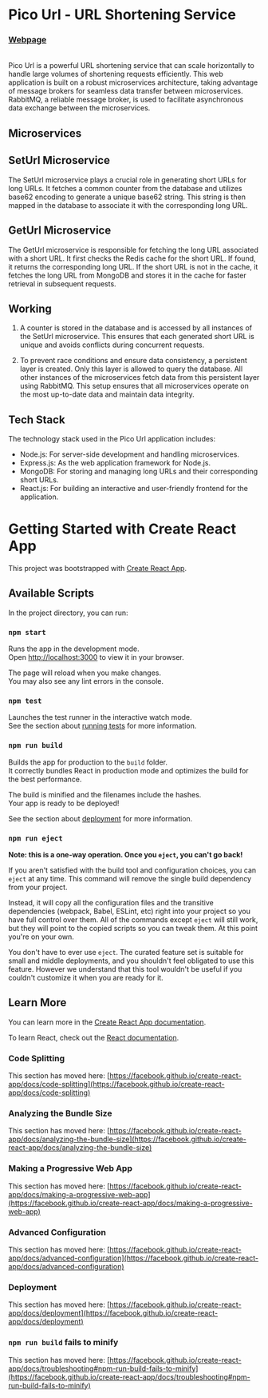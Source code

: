 # Pico Url - URL Shortening Service

### <b> [Webpage](https://url-pico.vercel.app/)</b>

<br/>
Pico Url is a powerful URL shortening service that can scale horizontally to handle large volumes of shortening requests efficiently. This web application is built on a robust microservices architecture, taking advantage of message brokers for seamless data transfer between microservices. RabbitMQ, a reliable message broker, is used to facilitate asynchronous data exchange between the microservices.

## <b> Microservices</b>

## <b>SetUrl Microservice</b>

The SetUrl microservice plays a crucial role in generating short URLs for long URLs. It fetches a common counter from the database and utilizes base62 encoding to generate a unique base62 string. This string is then mapped in the database to associate it with the corresponding long URL.

## <b>GetUrl Microservice</b>

The GetUrl microservice is responsible for fetching the long URL associated with a short URL. It first checks the Redis cache for the short URL. If found, it returns the corresponding long URL. If the short URL is not in the cache, it fetches the long URL from MongoDB and stores it in the cache for faster retrieval in subsequent requests.

## <b>Working</b>

1.  A counter is stored in the database and is accessed by all instances of the SetUrl microservice. This ensures that each generated short URL is unique and avoids conflicts during concurrent requests.

2.  To prevent race conditions and ensure data consistency, a persistent layer is created. Only this layer is allowed to query the database. All other instances of the microservices fetch data from this persistent layer using RabbitMQ. This setup ensures that all microservices operate on the most up-to-date data and maintain data integrity.

## <b>Tech Stack</b>

The technology stack used in the Pico Url application includes:

- Node.js: For server-side development and handling microservices.
- Express.js: As the web application framework for Node.js.
- MongoDB: For storing and managing long URLs and their corresponding short URLs.
- React.js: For building an interactive and user-friendly frontend for the application.

# Getting Started with Create React App

This project was bootstrapped with [Create React App](https://github.com/facebook/create-react-app).

## Available Scripts

In the project directory, you can run:

### `npm start`

Runs the app in the development mode.\
Open [http://localhost:3000](http://localhost:3000) to view it in your browser.

The page will reload when you make changes.\
You may also see any lint errors in the console.

### `npm test`

Launches the test runner in the interactive watch mode.\
See the section about [running tests](https://facebook.github.io/create-react-app/docs/running-tests) for more information.

### `npm run build`

Builds the app for production to the `build` folder.\
It correctly bundles React in production mode and optimizes the build for the best performance.

The build is minified and the filenames include the hashes.\
Your app is ready to be deployed!

See the section about [deployment](https://facebook.github.io/create-react-app/docs/deployment) for more information.

### `npm run eject`

**Note: this is a one-way operation. Once you `eject`, you can't go back!**

If you aren't satisfied with the build tool and configuration choices, you can `eject` at any time. This command will remove the single build dependency from your project.

Instead, it will copy all the configuration files and the transitive dependencies (webpack, Babel, ESLint, etc) right into your project so you have full control over them. All of the commands except `eject` will still work, but they will point to the copied scripts so you can tweak them. At this point you're on your own.

You don't have to ever use `eject`. The curated feature set is suitable for small and middle deployments, and you shouldn't feel obligated to use this feature. However we understand that this tool wouldn't be useful if you couldn't customize it when you are ready for it.

## Learn More

You can learn more in the [Create React App documentation](https://facebook.github.io/create-react-app/docs/getting-started).

To learn React, check out the [React documentation](https://reactjs.org/).

### Code Splitting

This section has moved here: [https://facebook.github.io/create-react-app/docs/code-splitting](https://facebook.github.io/create-react-app/docs/code-splitting)

### Analyzing the Bundle Size

This section has moved here: [https://facebook.github.io/create-react-app/docs/analyzing-the-bundle-size](https://facebook.github.io/create-react-app/docs/analyzing-the-bundle-size)

### Making a Progressive Web App

This section has moved here: [https://facebook.github.io/create-react-app/docs/making-a-progressive-web-app](https://facebook.github.io/create-react-app/docs/making-a-progressive-web-app)

### Advanced Configuration

This section has moved here: [https://facebook.github.io/create-react-app/docs/advanced-configuration](https://facebook.github.io/create-react-app/docs/advanced-configuration)

### Deployment

This section has moved here: [https://facebook.github.io/create-react-app/docs/deployment](https://facebook.github.io/create-react-app/docs/deployment)

### `npm run build` fails to minify

This section has moved here: [https://facebook.github.io/create-react-app/docs/troubleshooting#npm-run-build-fails-to-minify](https://facebook.github.io/create-react-app/docs/troubleshooting#npm-run-build-fails-to-minify)
